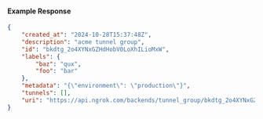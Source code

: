 <!-- Code generated for API Clients. DO NOT EDIT. -->

#### Example Response

```json
{
	"created_at": "2024-10-28T15:37:48Z",
	"description": "acme tunnel group",
	"id": "bkdtg_2o4XYNxGZHdHobV0LoXhILioMxW",
	"labels": {
		"baz": "qux",
		"foo": "bar"
	},
	"metadata": "{\"environment\": \"production\"}",
	"tunnels": [],
	"uri": "https://api.ngrok.com/backends/tunnel_group/bkdtg_2o4XYNxGZHdHobV0LoXhILioMxW"
}
```
